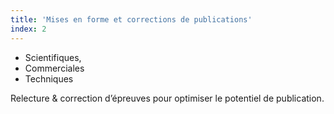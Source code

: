 ```yaml
---
title: 'Mises en forme et corrections de publications'
index: 2
---
```


- Scientifiques, 
- Commerciales
- Techniques

Relecture & correction d’épreuves pour optimiser le potentiel de publication.

